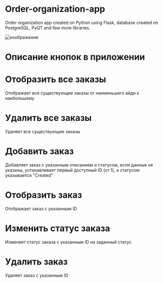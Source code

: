 # Order-organization-app
Order organization app created on Python using Flask, database created on PostgreSQL, PyQT and few more libraries.

![изображение](https://github.com/user-attachments/assets/406dfa2f-4d69-4ba4-b6fe-8048eaf04a95)

# Описание кнопок в приложении

# Отобразить все заказы
Отображает все существующие заказы от наименьшего айди к наибольшему

# Удалить все заказы
Удаляет все существующие заказы

# Добавить заказ
Добавляет заказ с указанным описанием и статусом, если данные не указаны, устанавливает первый доступный ID (от 1), а статусом указывается "Created"

# Отобразить заказ
Отображает заказ с указанным ID

# Изменить статус заказа
Изменяет статус заказа с указанным ID на заданный статус

# Удалить заказ
Удаляет заказ с указанным ID
